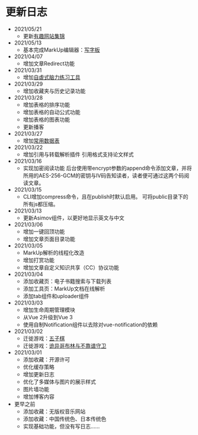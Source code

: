 # 更新日志

-	2021/05/21
	-	更新[有趣网站集锦](/article/library/website.md)
-	2021/05/13
	-	基本完成MarkUp编辑器：[写字板](/page/tools/markupEditor)
-	2021/04/07
	-	增加文章Redirect功能
-	2021/03/31
	-	增加[自虐式脑力练习工具](/page/entertain/training)
-	2021/03/29
	-	增加收藏夹与历史记录功能
-	2021/03/28
	-	增加表格的排序功能
	-	增加表格的自动公式功能
	-	增加表格的图表功能
	-	更新播客
-	2021/03/27
	-	增加[常用数据表](/article/library/data.md)
-	2021/03/22
	+	增加引用与转载解析插件
		引用格式支持论文样式
-	2021/03/16
	+	实现加密阅读功能
		后台使用带encrypt参数的append命令添加文章，并将所用的AES-256-GCM的密钥与IV码告知读者，读者便可通过这两个码阅读文章。
-	2021/03/15
	+	CLI增加compress命令，且在publish时默认启用。
		可将public目录下的所有js都压缩。
-	2021/03/13
	+	更新Asimov组件，以更好地显示英文与中文
-	2021/03/06
	+	增加一键回顶功能
	+	增加文章页面目录功能
-	2021/03/05
	+	MarkUp解析的线程化改造
	+	增加打赏功能
	+	增加文章自定义知识共享（CC）协议功能
-	2021/03/04
	+	添加收藏页：电子书籍搜索与下载列表
	+	添加工具页：MarkUp文档在线解析
	+	添加tab组件和uploader组件
-	2021/03/03
	+	增加生命周期管理模块
	+	从Vue 2升级到Vue 3
	+	使用自制Notification组件以去除对vue-notification的依赖
-	2021/03/02
	+	迁徙游戏：[五子棋](/page/entertain/rushgo)
	+	迁徙游戏：[诡异哥布林与不靠谱守卫](/page/entertain/ballcrush)
-	2021/03/01
	+	添加收藏：开源许可
	+	优化缓存策略
	+	增加更新日志
	+	优化了多媒体与图片的展示样式
	+	图片墙功能
	+	增加博客内容
-	更早之前
	+	添加收藏：无版权音乐网站
	+	添加收藏：中国传统色、日本传统色
	+	实现基础功能，但没有写日志……